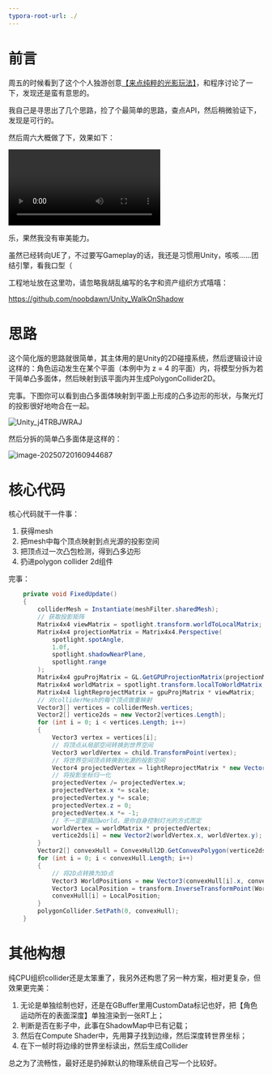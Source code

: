 ```yaml
---
typora-root-url: ./
---
```


# 前言

周五的时候看到了这个个人独游创意[【来点纯粹的光影玩法】]( https://www.bilibili.com/video/BV1oUuhzpEHy)，和程序讨论了一下，发现还是蛮有意思的。

我自己是寻思出了几个思路，捡了个最简单的思路，查点API，然后稍微验证下，发现是可行的。

然后周六大概做了下，效果如下：

<video src="assets\ShadowProject - SampleScene - Windows, Mac, Linux - Unity 6.1 (6000.1.12f1) _DX12_ 2025-07-20 15-52-14.mp4"></video>

乐，果然我没有审美能力。

虽然已经转向UE了，不过要写Gameplay的话，我还是习惯用Unity，咳咳……团结引擎，看我口型（

工程地址放在这里叻，请忽略我胡乱编写的名字和资产组织方式嘻嘻：

https://github.com/noobdawn/Unity_WalkOnShadow

# 思路

这个简化版的思路就很简单，其主体用的是Unity的2D碰撞系统，然后逻辑设计设这样的：角色运动发生在某个平面（本例中为 z = 4 的平面）内，将模型分拆为若干简单凸多面体，然后映射到该平面内并生成PolygonCollider2D。

完事。下图你可以看到由凸多面体映射到平面上形成的凸多边形的形状，与聚光灯的投影很好地吻合在一起。

![Unity_j4TRBJWRAJ](/assets/Unity_j4TRBJWRAJ-1753001631925-2.gif)

然后分拆的简单凸多面体是这样的：

![image-20250720160944687](/assets/image-20250720160944687-1753001631934-3.png)

# 核心代码

核心代码就干一件事：

1. 获得mesh
2. 把mesh中每个顶点映射到点光源的投影空间
3. 把顶点过一次凸包检测，得到凸多边形
4. 扔进polygon collider 2d组件

完事：

```c#
    private void FixedUpdate()
    {
        colliderMesh = Instantiate(meshFilter.sharedMesh);
        // 获取投影矩阵
        Matrix4x4 viewMatrix = spotlight.transform.worldToLocalMatrix;
        Matrix4x4 projectionMatrix = Matrix4x4.Perspective(
            spotlight.spotAngle,
            1.0f,
            spotlight.shadowNearPlane,
            spotlight.range
        );
        Matrix4x4 gpuProjMatrix = GL.GetGPUProjectionMatrix(projectionMatrix, true);
        Matrix4x4 worldMatrix = spotlight.transform.localToWorldMatrix;
        Matrix4x4 lightReprojectMatrix = gpuProjMatrix * viewMatrix;
        // 对colliderMesh的每个顶点做重映射
        Vector3[] vertices = colliderMesh.vertices;
        Vector2[] vertice2ds = new Vector2[vertices.Length];
        for (int i = 0; i < vertices.Length; i++)
        {
            Vector3 vertex = vertices[i];
            // 将顶点从局部空间转换到世界空间
            Vector3 worldVertex = child.TransformPoint(vertex);
            // 将世界空间顶点转换到光源的投影空间
            Vector4 projectedVertex = lightReprojectMatrix * new Vector4(worldVertex.x, worldVertex.y, worldVertex.z, 1.0f);
            // 将投影坐标归一化
            projectedVertex /= projectedVertex.w;
            projectedVertex.x *= scale;
            projectedVertex.y *= scale;
            projectedVertex.z = 0;
            projectedVertex.x *= -1;
            // 不一定要搞回world，是你自身控制灯光的方式而定
            worldVertex = worldMatrix * projectedVertex;
            vertice2ds[i] = new Vector2(worldVertex.x, worldVertex.y);
        }
        Vector2[] convexHull = ConvexHull2D.GetConvexPolygon(vertice2ds);
        for (int i = 0; i < convexHull.Length; i++)
        {
            // 将2D点转换为3D点
            Vector3 WorldPositions = new Vector3(convexHull[i].x, convexHull[i].y, 0);
            Vector3 LocalPosition = transform.InverseTransformPoint(WorldPositions);
            convexHull[i] = LocalPosition;
        }
        polygonCollider.SetPath(0, convexHull);
    }
```

# 其他构想

纯CPU组织collider还是太笨重了，我另外还构思了另一种方案，相对更复杂，但效果更完美：

1. 无论是单独绘制也好，还是在GBuffer里用CustomData标记也好，把【角色运动所在的表面深度】单独渲染到一张RT上；
2. 判断是否在影子中，此事在ShadowMap中已有记载；
3. 然后在Compute Shader中，先用算子找到边缘，然后深度转世界坐标；
4. 在下一帧时将边缘的世界坐标读出，然后生成Collider

总之为了流畅性，最好还是扔掉默认的物理系统自己写一个比较好。